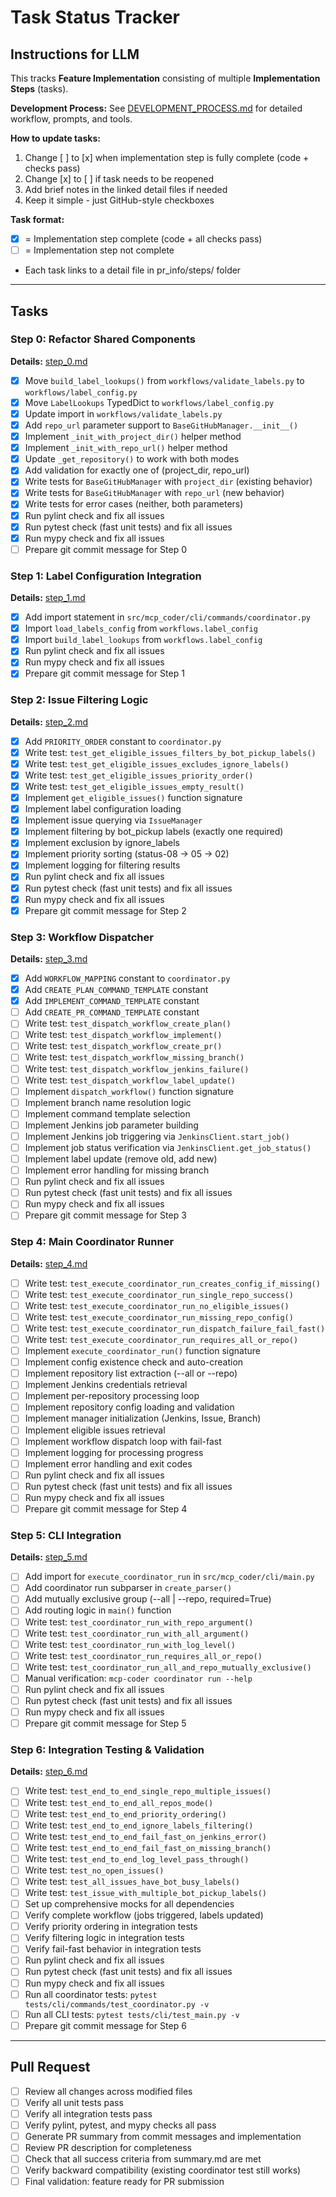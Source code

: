 # Task Status Tracker

## Instructions for LLM

This tracks **Feature Implementation** consisting of multiple **Implementation Steps** (tasks).

**Development Process:** See [DEVELOPMENT_PROCESS.md](./DEVELOPMENT_PROCESS.md) for detailed workflow, prompts, and tools.

**How to update tasks:**

1. Change [ ] to [x] when implementation step is fully complete (code + checks pass)
2. Change [x] to [ ] if task needs to be reopened
3. Add brief notes in the linked detail files if needed
4. Keep it simple - just GitHub-style checkboxes

**Task format:**

- [x] = Implementation step complete (code + all checks pass)
- [ ] = Implementation step not complete
- Each task links to a detail file in pr_info/steps/ folder

---

## Tasks

### Step 0: Refactor Shared Components
**Details:** [step_0.md](steps/step_0.md)

- [x] Move `build_label_lookups()` from `workflows/validate_labels.py` to `workflows/label_config.py`
- [x] Move `LabelLookups` TypedDict to `workflows/label_config.py`
- [x] Update import in `workflows/validate_labels.py`
- [x] Add `repo_url` parameter support to `BaseGitHubManager.__init__()`
- [x] Implement `_init_with_project_dir()` helper method
- [x] Implement `_init_with_repo_url()` helper method
- [x] Update `_get_repository()` to work with both modes
- [x] Add validation for exactly one of (project_dir, repo_url)
- [x] Write tests for `BaseGitHubManager` with `project_dir` (existing behavior)
- [x] Write tests for `BaseGitHubManager` with `repo_url` (new behavior)
- [x] Write tests for error cases (neither, both parameters)
- [x] Run pylint check and fix all issues
- [x] Run pytest check (fast unit tests) and fix all issues
- [x] Run mypy check and fix all issues
- [ ] Prepare git commit message for Step 0

### Step 1: Label Configuration Integration
**Details:** [step_1.md](steps/step_1.md)

- [x] Add import statement in `src/mcp_coder/cli/commands/coordinator.py`
- [x] Import `load_labels_config` from `workflows.label_config`
- [x] Import `build_label_lookups` from `workflows.label_config`
- [x] Run pylint check and fix all issues
- [x] Run mypy check and fix all issues
- [x] Prepare git commit message for Step 1

### Step 2: Issue Filtering Logic
**Details:** [step_2.md](steps/step_2.md)

- [x] Add `PRIORITY_ORDER` constant to `coordinator.py`
- [x] Write test: `test_get_eligible_issues_filters_by_bot_pickup_labels()`
- [x] Write test: `test_get_eligible_issues_excludes_ignore_labels()`
- [x] Write test: `test_get_eligible_issues_priority_order()`
- [x] Write test: `test_get_eligible_issues_empty_result()`
- [x] Implement `get_eligible_issues()` function signature
- [x] Implement label configuration loading
- [x] Implement issue querying via `IssueManager`
- [x] Implement filtering by bot_pickup labels (exactly one required)
- [x] Implement exclusion by ignore_labels
- [x] Implement priority sorting (status-08 → 05 → 02)
- [x] Implement logging for filtering results
- [x] Run pylint check and fix all issues
- [x] Run pytest check (fast unit tests) and fix all issues
- [x] Run mypy check and fix all issues
- [x] Prepare git commit message for Step 2

### Step 3: Workflow Dispatcher
**Details:** [step_3.md](steps/step_3.md)

- [x] Add `WORKFLOW_MAPPING` constant to `coordinator.py`
- [x] Add `CREATE_PLAN_COMMAND_TEMPLATE` constant
- [x] Add `IMPLEMENT_COMMAND_TEMPLATE` constant
- [ ] Add `CREATE_PR_COMMAND_TEMPLATE` constant
- [ ] Write test: `test_dispatch_workflow_create_plan()`
- [ ] Write test: `test_dispatch_workflow_implement()`
- [ ] Write test: `test_dispatch_workflow_create_pr()`
- [ ] Write test: `test_dispatch_workflow_missing_branch()`
- [ ] Write test: `test_dispatch_workflow_jenkins_failure()`
- [ ] Write test: `test_dispatch_workflow_label_update()`
- [ ] Implement `dispatch_workflow()` function signature
- [ ] Implement branch name resolution logic
- [ ] Implement command template selection
- [ ] Implement Jenkins job parameter building
- [ ] Implement Jenkins job triggering via `JenkinsClient.start_job()`
- [ ] Implement job status verification via `JenkinsClient.get_job_status()`
- [ ] Implement label update (remove old, add new)
- [ ] Implement error handling for missing branch
- [ ] Run pylint check and fix all issues
- [ ] Run pytest check (fast unit tests) and fix all issues
- [ ] Run mypy check and fix all issues
- [ ] Prepare git commit message for Step 3

### Step 4: Main Coordinator Runner
**Details:** [step_4.md](steps/step_4.md)

- [ ] Write test: `test_execute_coordinator_run_creates_config_if_missing()`
- [ ] Write test: `test_execute_coordinator_run_single_repo_success()`
- [ ] Write test: `test_execute_coordinator_run_no_eligible_issues()`
- [ ] Write test: `test_execute_coordinator_run_missing_repo_config()`
- [ ] Write test: `test_execute_coordinator_run_dispatch_failure_fail_fast()`
- [ ] Write test: `test_execute_coordinator_run_requires_all_or_repo()`
- [ ] Implement `execute_coordinator_run()` function signature
- [ ] Implement config existence check and auto-creation
- [ ] Implement repository list extraction (--all or --repo)
- [ ] Implement Jenkins credentials retrieval
- [ ] Implement per-repository processing loop
- [ ] Implement repository config loading and validation
- [ ] Implement manager initialization (Jenkins, Issue, Branch)
- [ ] Implement eligible issues retrieval
- [ ] Implement workflow dispatch loop with fail-fast
- [ ] Implement logging for processing progress
- [ ] Implement error handling and exit codes
- [ ] Run pylint check and fix all issues
- [ ] Run pytest check (fast unit tests) and fix all issues
- [ ] Run mypy check and fix all issues
- [ ] Prepare git commit message for Step 4

### Step 5: CLI Integration
**Details:** [step_5.md](steps/step_5.md)

- [ ] Add import for `execute_coordinator_run` in `src/mcp_coder/cli/main.py`
- [ ] Add coordinator run subparser in `create_parser()`
- [ ] Add mutually exclusive group (--all | --repo, required=True)
- [ ] Add routing logic in `main()` function
- [ ] Write test: `test_coordinator_run_with_repo_argument()`
- [ ] Write test: `test_coordinator_run_with_all_argument()`
- [ ] Write test: `test_coordinator_run_with_log_level()`
- [ ] Write test: `test_coordinator_run_requires_all_or_repo()`
- [ ] Write test: `test_coordinator_run_all_and_repo_mutually_exclusive()`
- [ ] Manual verification: `mcp-coder coordinator run --help`
- [ ] Run pylint check and fix all issues
- [ ] Run pytest check (fast unit tests) and fix all issues
- [ ] Run mypy check and fix all issues
- [ ] Prepare git commit message for Step 5

### Step 6: Integration Testing & Validation
**Details:** [step_6.md](steps/step_6.md)

- [ ] Write test: `test_end_to_end_single_repo_multiple_issues()`
- [ ] Write test: `test_end_to_end_all_repos_mode()`
- [ ] Write test: `test_end_to_end_priority_ordering()`
- [ ] Write test: `test_end_to_end_ignore_labels_filtering()`
- [ ] Write test: `test_end_to_end_fail_fast_on_jenkins_error()`
- [ ] Write test: `test_end_to_end_fail_fast_on_missing_branch()`
- [ ] Write test: `test_end_to_end_log_level_pass_through()`
- [ ] Write test: `test_no_open_issues()`
- [ ] Write test: `test_all_issues_have_bot_busy_labels()`
- [ ] Write test: `test_issue_with_multiple_bot_pickup_labels()`
- [ ] Set up comprehensive mocks for all dependencies
- [ ] Verify complete workflow (jobs triggered, labels updated)
- [ ] Verify priority ordering in integration tests
- [ ] Verify filtering logic in integration tests
- [ ] Verify fail-fast behavior in integration tests
- [ ] Run pylint check and fix all issues
- [ ] Run pytest check (fast unit tests) and fix all issues
- [ ] Run mypy check and fix all issues
- [ ] Run all coordinator tests: `pytest tests/cli/commands/test_coordinator.py -v`
- [ ] Run all CLI tests: `pytest tests/cli/test_main.py -v`
- [ ] Prepare git commit message for Step 6

---

## Pull Request

- [ ] Review all changes across modified files
- [ ] Verify all unit tests pass
- [ ] Verify all integration tests pass
- [ ] Verify pylint, pytest, and mypy checks all pass
- [ ] Generate PR summary from commit messages and implementation
- [ ] Review PR description for completeness
- [ ] Check that all success criteria from summary.md are met
- [ ] Verify backward compatibility (existing coordinator test still works)
- [ ] Final validation: feature ready for PR submission
